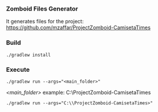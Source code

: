 ### Zomboid Files Generator

It generates files for the project: https://github.com/mzaffar/ProjectZomboid-CamisetaTimes

### Build

``./gradlew install``

### Execute

``./gradlew run --args="<main_folder>"``

*<main_folder>* example: C:\ProjectZomboid-CamisetaTimes

``./gradlew run --args="C:\\ProjectZomboid-CamisetaTimes>"``
                      